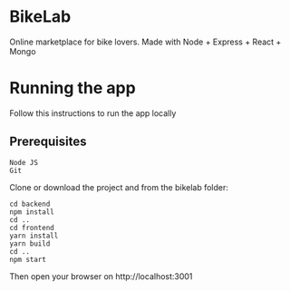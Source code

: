 # BikeLab

Online marketplace for bike lovers.
Made with Node + Express + React + Mongo

# Running the app

Follow this instructions to run the app locally

## Prerequisites
```
Node JS
Git
```

Clone or download the project and from the bikelab folder:
```
cd backend
npm install
cd ..
cd frontend
yarn install
yarn build
cd ..
npm start
```
Then open your browser on http://localhost:3001

